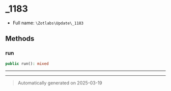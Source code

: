 
# _1183





* Full name: `\Zotlabs\Update\_1183`




## Methods


### run



```php
public run(): mixed
```












***


***
> Automatically generated on 2025-03-19
